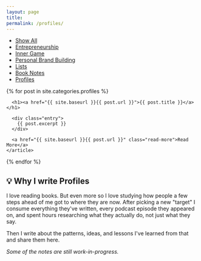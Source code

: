 ```yaml
---
layout: page
title:
permalink: /profiles/
---
```



<div class="posts">


<div class="cat-nav">
  <ul>
    <li>
      <a  href="/essays">Show All</a>
    </li>
    <li>
    <a  href="/entrepreneurship" class="btn-nav">Entrepreneurship</a>
          </li>
    <li>
      <a  href="/inner-game" class="btn-nav">Inner Game</a>
    </li>
    <li>
      <a  href="/personal-brand-building" class="btn-nav">Personal Brand Building</a>
    </li>
    <li>
    <a href="/lists" class="btn-nav">Lists</a>
    </li>
    <li>
      <a  href="/notes" class="btn-nav">Book Notes</a>
    </li>
    <li>
      <a class="is-active" href="/profiles" >Profiles</a>
    </li>
  </ul>
</div>

  

  

  {% for post in site.categories.profiles %}
    <article class="post">

      <h1><a href="{{ site.baseurl }}{{ post.url }}">{{ post.title }}</a></h1>

      <div class="entry">
        {{ post.excerpt }}
      </div>

      <a href="{{ site.baseurl }}{{ post.url }}" class="read-more">Read More</a>
    </article>
  {% endfor %}
</div>

<article class="post">
<h1>💡 Why I write Profiles</h1>
<p>I love reading books. But even more so I love studying how people a few steps ahead of me got to where they are now. After picking a new "target" I consume everything they've written, every podcast episode they appeared on, and spent hours researching what they actually do, not just what they say.</p> 

<p>Then I write about the patterns, ideas, and lessons I've learned from that and share them here. </p>

<p><i>Some of the notes are still work-in-progress.</i></p>
 </article>